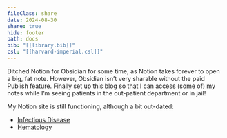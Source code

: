 ```yaml
---
fileClass: share
date: 2024-08-30
share: true
hide: footer
path: docs
bib: "[[library.bib]]"
csl: "[[harvard-imperial.csl]]"
---
```

Ditched Notion for Obsidian for some time, as Notion takes forever to open a big, fat note. However, Obsidian isn’t very sharable without the paid Publish feature. Finally set up this blog so that I can access (some of) my notes while I’m seeing patients in the out-patient department or in jail!  
  
My Notion site is still functioning, although a bit out-dated:  
- [Infectious Disease](https://didiowen.notion.site/336e4bf161d347f1a4ef74a78c55aade?v=1c01c8b26b084d9d92605f5ded2f27ce&pvs=74)  
- [Hematology](https://didiowen.notion.site/Hematology-b1a003097226464d9b6e861560fe7dc7?pvs=74)  
  
  
